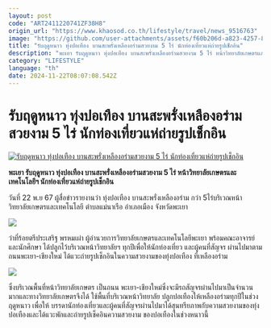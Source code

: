 ```yaml
---
layout: post
code: "ART2411220741ZF38H8"
origin_url: "https://www.khaosod.co.th/lifestyle/travel/news_9516763"
image: "https://github.com/user-attachments/assets/f60b206d-a823-4257-863c-cf3dc9b38bc5"
title: "รับฤดูหนาว ทุ่งปอเทือง บานสะพรั่งเหลืองอร่ามสวยงาม 5 ไร่ นักท่องเที่ยวแห่ถ่ายรูปเช็กอิน"
description: "พะเยา รับฤดูหนาว ทุ่งปอเทือง บานสะพรั่งเหลืองอร่ามสวยงาม 5 ไร่ หน้าวิทยาลัยเกษตรและเทคโนโลยีฯ นักท่องเที่ยวแห่ถ่ายรูปเช็กอิน"
category: "LIFESTYLE"
language: "th"
date: 2024-11-22T08:07:08.542Z
---
```


# รับฤดูหนาว ทุ่งปอเทือง บานสะพรั่งเหลืองอร่ามสวยงาม 5 ไร่ นักท่องเที่ยวแห่ถ่ายรูปเช็กอิน

[![รับฤดูหนาว ทุ่งปอเทือง บานสะพรั่งเหลืองอร่ามสวยงาม 5 ไร่ นักท่องเที่ยวแห่ถ่ายรูปเช็กอิน](https://www.khaosod.co.th/wpapp/uploads/2024/11/VideoCapture_20241122-130949.jpg "รับฤดูหนาว ทุ่งปอเทือง บานสะพรั่งเหลืองอร่ามสวยงาม 5 ไร่ นักท่องเที่ยวแห่ถ่ายรูปเช็กอิน")](https://www.khaosod.co.th/wpapp/uploads/2024/11/VideoCapture_20241122-130949.jpg)

**พะเยา รับฤดูหนาว ทุ่งปอเทือง บานสะพรั่งเหลืองอร่ามสวยงาม 5 ไร่ หน้าวิทยาลัยเกษตรและเทคโนโลยีฯ นักท่องเที่ยวแห่ถ่ายรูปเช็กอิน**

วันที่ 22 พ.ย 67 ผู้สื่อข่าวรายงานว่า ทุ่งปอเทือง บานสะพรั่งเหลืองอร่าม กว่า 5ไร่บริเวณหน้า วิทยาลัยเกษตรและเทคโนโลยี ตำบลแม่นาเรือ อำเภอเมือง จังหวัดพะเยา

![](https://www.khaosod.co.th/wpapp/uploads/2024/11/VideoCapture_20241122-131000.jpg)

ว่าที่ร้อยตรีประเสริฐ พรหมเผ่า ผู้อำนวยการวิทยาลัยเกษตรและเทคโนโลยีพะเยา พร้อมคณะอาจารย์และนักศึกษา ได้ปลูกไว้บริเวณหน้าวิทยาลัยฯ ทุกปีเพื่อให้นักท่องเที่ยว และผู้คนที่สัญจร ผ่านไปมาตาม ถนนพะเยา-เชียงใหม่ ได้แวะถ่ายรูปเช็กอินในความสวยงามของทุ่งปอเทือง ที่เหลืองอร่าม

![](https://www.khaosod.co.th/wpapp/uploads/2024/11/VideoCapture_20241122-131003.jpg)

ซึ่งบริเวณพื้นที่หน้าวิทยาลัยเกษตร เป็นถนน พะเยา-เชียงใหม่ซึ่งจะมีรถสัญจรผ่านไปมาเป็นจำนวนมากและทางวิทยาลัยเกษตรจึงได้ ใช้พื้นที่บริเวณหน้าวิทยาลัย ปลูกปอเทืองให้เหลืองอร่ามทุกปีในช่วงฤดูหนาว เพื่อให้ บรรดานักท่องเที่ยวและผู้คนที่สัญจรผ่านไปมาได้สุนทรียภาพกับความสวยงามของทุ่งปอเทืองและได้แวะพักและถ่ายรูปเช็คอินความสวยงาม ของปอเทืองในช่วงหนาวนี้